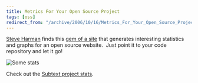 ```yaml
---
title: Metrics For Your Open Source Project
tags: [oss]
redirect_from: "/archive/2006/10/16/Metrics_For_Your_Open_Source_Project.aspx/"
---
```


[Steve Harman](http://stevenharman.net/blog/ "Steve Harman") finds this
[gem of a
site](http://stevenharman.net/blog/archive/2006/10/17/ohloh.net__Metrics_for_Your_Open_Source_Project.aspx "Metrics for Open Source")
that generates interesting statistics and graphs for an open source
website.  Just point it to your code repository and let it go!

![Some
stats](https://haacked.com/assets/images/haacked_com/WindowsLiveWriter/MetricsForYourOpenSourceProject_8948/Ohloh_thumb.png)

Check out the [Subtext project
stats](http://ohloh.net/projects/3167 "Subtext Project Stats").

